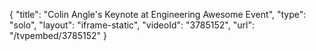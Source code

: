 {
    "title": "Colin Angle's Keynote at Engineering Awesome Event",
    "type": "solo",
    "layout": "iframe-static",
    "videoId": "3785152",
    "url": "\/tvpembed\/3785152"
}